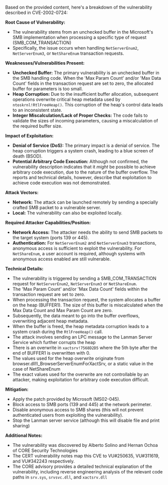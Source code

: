 Based on the provided content, here's a breakdown of the vulnerability described in CVE-2002-0724:

**Root Cause of Vulnerability:**
- The vulnerability stems from an unchecked buffer in the Microsoft's SMB implementation when processing a specific type of request (SMB_COM_TRANSACTION)
- Specifically, the issue occurs when handling `NetServerEnum2`, `NetServerEnum3`, or `NetShareEnum` transaction requests.

**Weaknesses/Vulnerabilities Present:**
- **Unchecked Buffer:** The primary vulnerability is an unchecked buffer in the SMB handling code. When the 'Max Param Count' and/or 'Max Data Count' fields in the transaction request are set to zero, the allocated buffer for parameters is too small.
- **Heap Corruption:** Due to the insufficient buffer allocation, subsequent operations overwrite critical heap metadata used by `ntoskrnl!RtlFreeHeap()`. This corruption of the heap's control data leads to an inconsistent state.
- **Integer Miscalculation/Lack of Proper Checks:** The code fails to validate the sizes of incoming parameters, causing a miscalculation of the required buffer size.

**Impact of Exploitation:**
- **Denial of Service (DoS):** The primary impact is a denial of service. The heap corruption triggers a system crash, leading to a blue screen of death (BSOD).
- **Potential Arbitrary Code Execution:** Although not confirmed, the vulnerability description indicates that it *might* be possible to achieve arbitrary code execution, due to the nature of the buffer overflow. The reports and technical details, however, describe that exploitation to achieve code execution was not demonstrated.

**Attack Vectors:**
- **Network:** The attack can be launched remotely by sending a specially crafted SMB packet to a vulnerable server.
- **Local:** The vulnerability can also be exploited locally.

**Required Attacker Capabilities/Position:**
- **Network Access:** The attacker needs the ability to send SMB packets to the target system (ports 139 or 445).
- **Authentication:** For `NetServerEnum2` and `NetServerEnum3` transactions, anonymous access is sufficient to exploit the vulnerability. For `NetShareEnum`, a user account is required, although systems with anonymous access enabled are still vulnerable.

**Technical Details:**
- The vulnerability is triggered by sending a SMB_COM_TRANSACTION request for `NetServerEnum2`, `NetServerEnum3` or `NetShareEnum`.
- The 'Max Param Count' and/or 'Max Data Count' fields within the transaction request are set to zero.
- When processing the transaction request, the system allocates a buffer on the heap (BUFFER1). The size of this buffer is miscalculated when the Max Data Count and Max Param Count are zero.
- Subsequently, the data meant to go into the buffer overflows, overwriting adjacent heap metadata.
- When the buffer is freed, the heap metadata corruption leads to a system crash during the `RtlFreeHeap()` call.
- The attack involves sending an LPC message to the Lanman Server Service which further corrupts the heap
- There is an overwrite in `xactsrv!7568D2D5` where the 5th byte after the end of BUFFER1 is overwritten with 0.
- The values used for the heap overwrite originate from browser.dll!I_BrowserServerEnumForXactSrv, or a static value in the case of NetShareEnum
- The exact values used for the overwrite are not controllable by an attacker, making exploitation for arbitrary code execution difficult.

**Mitigation:**
- Apply the patch provided by Microsoft (MS02-045).
- Block access to SMB ports (139 and 445) at the network perimeter.
- Disable anonymous access to SMB shares (this will not prevent authenticated users from exploiting the vulnerability).
- Stop the Lanman server service (although this will disable file and print sharing)

**Additional Notes:**
- The vulnerability was discovered by Alberto Solino and Hernan Ochoa of CORE Security Technologies
- The CERT vulnerability notes map this CVE to VU#250635, VU#311619, and VU#342243 respectively.
- The CORE advisory provides a detailed technical explanation of the vulnerability, including reverse engineering analysis of the relevant code paths in `srv.sys`, `srvsvc.dll`, and `xactsrv.dll`